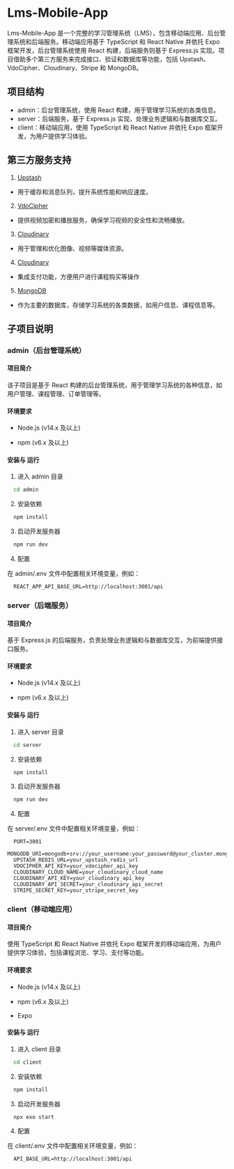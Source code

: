 # Lms-Mobile-App

Lms-Mobile-App 是一个完整的学习管理系统（LMS），包含移动端应用、后台管理系统和后端服务。移动端应用基于 TypeScript 和 React Native 并依托 Expo 框架开发，后台管理系统使用 React 构建，后端服务则基于 Express.js 实现。项目借助多个第三方服务来完成接口、验证和数据库等功能，包括 Upstash、VdoCipher、Cloudinary、Stripe 和 MongoDB。

## 项目结构

- admin：后台管理系统，使用 React 构建，用于管理学习系统的各类信息。
- server：后端服务，基于 Express.js 实现，处理业务逻辑和与数据库交互。
- client：移动端应用，使用 TypeScript 和 React Native 并依托 Expo 框架开发，为用户提供学习体验。

## 第三方服务支持

1. [Upstash](https://upstash.com)

- 用于缓存和消息队列，提升系统性能和响应速度。

2. [VdoCipher](https://vdocipher.com)

- 提供视频加密和播放服务，确保学习视频的安全性和流畅播放。

3. [Cloudinary](https://cloudinary.com)

- 用于管理和优化图像、视频等媒体资源。

4. [Cloudinary](https://stripe.com)

- 集成支付功能，方便用户进行课程购买等操作

5. [MongoDB](https://www.mongodb.com)

- 作为主要的数据库，存储学习系统的各类数据，如用户信息、课程信息等。

## 子项目说明

### admin（后台管理系统）

#### 项目简介

该子项目是基于 React 构建的后台管理系统，用于管理学习系统的各种信息，如用户管理、课程管理、订单管理等。

#### 环境要求

- Node.js (v14.x 及以上)

- npm (v6.x 及以上)

#### 安装与 运行

1. 进入 admin 目录

```bash
  cd admin
```

2. 安装依赖

```bash
  npm install
```

3. 启动开发服务器

```bash
  npm run dev
```

4. 配置

在 admin/.env 文件中配置相关环境变量，例如：

```plaintext
  REACT_APP_API_BASE_URL=http://localhost:3001/api
```

### server（后端服务）

#### 项目简介

基于 Express.js 的后端服务，负责处理业务逻辑和与数据库交互，为前端提供接口服务。

#### 环境要求

- Node.js (v14.x 及以上)

- npm (v6.x 及以上)

#### 安装与 运行

1. 进入 server 目录

```bash
  cd server
```

2. 安装依赖

```bash
  npm install
```

3. 启动开发服务器

```bash
  npm run dev
```

4. 配置

在 server/.env 文件中配置相关环境变量，例如：

```plaintext
  PORT=3001
  MONGODB_URI=mongodb+srv://your_username:your_password@your_cluster.mongodb.net/your_database
  UPSTASH_REDIS_URL=your_upstash_redis_url
  VDOCIPHER_API_KEY=your_vdocipher_api_key
  CLOUDINARY_CLOUD_NAME=your_cloudinary_cloud_name
  CLOUDINARY_API_KEY=your_cloudinary_api_key
  CLOUDINARY_API_SECRET=your_cloudinary_api_secret
  STRIPE_SECRET_KEY=your_stripe_secret_key
```

### client（移动端应用）

#### 项目简介

使用 TypeScript 和 React Native 并依托 Expo 框架开发的移动端应用，为用户提供学习体验，包括课程浏览、学习、支付等功能。

#### 环境要求

- Node.js (v14.x 及以上)

- npm (v6.x 及以上)

- Expo

#### 安装与 运行

1. 进入 client 目录

```bash
  cd client
```

2. 安装依赖

```bash
  npm install
```

3. 启动开发服务器

```bash
  npx exo start
```

4. 配置

在 client/.env 文件中配置相关环境变量，例如：

```plaintext
  API_BASE_URL=http://localhost:3001/api
```
